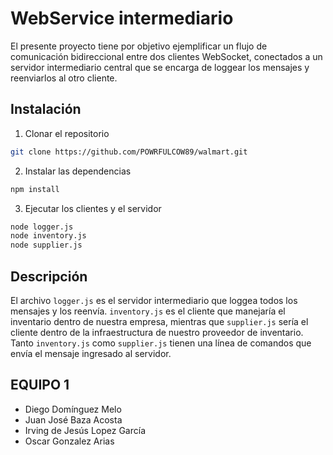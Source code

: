 # WebService intermediario

El presente proyecto tiene por objetivo ejemplificar un flujo de comunicación bidireccional entre dos clientes WebSocket, conectados a un servidor intermediario central que se encarga de loggear los mensajes y reenviarlos al otro cliente.

## Instalación

1. Clonar el repositorio

``` bash
git clone https://github.com/POWRFULCOW89/walmart.git
```

2. Instalar las dependencias

``` bash
npm install
```

3. Ejecutar los clientes y el servidor

``` bash
node logger.js
node inventory.js
node supplier.js
```

## Descripción
El archivo `logger.js` es el servidor intermediario que loggea todos los mensajes y los reenvía. `inventory.js` es el cliente que manejaría el inventario dentro de nuestra empresa, mientras que `supplier.js` sería el cliente dentro de la infraestructura de nuestro proveedor de inventario. Tanto `inventory.js` como `supplier.js` tienen una línea de comandos que envía el mensaje ingresado al servidor.

## EQUIPO 1
* Diego Domínguez Melo
* Juan José Baza Acosta
* Irving de Jesús Lopez García
* Oscar Gonzalez Arias
